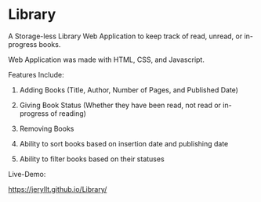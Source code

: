 # Library

A Storage-less Library Web Application to keep track of read, unread, or in-progress books.

Web Application was made with HTML, CSS, and Javascript.

Features Include:

1. Adding Books (Title, Author, Number of Pages, and Published Date)

2. Giving Book Status (Whether they have been read, not read or in-progress of reading)

3. Removing Books

3. Ability to sort books based on insertion date and publishing date

4. Ability to filter books based on their statuses


Live-Demo:

https://jeryllt.github.io/Library/